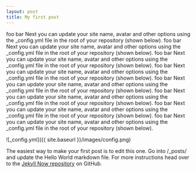```yaml
---
layout: post
title: My first post
---
```


foo bar Next you can update your site name, avatar and other options using the _config.yml file in the root of your repository (shown below). foo bar Next you can update your site name, avatar and other options using the _config.yml file in the root of your repository (shown below). foo bar Next you can update your site name, avatar and other options using the _config.yml file in the root of your repository (shown below). foo bar Next you can update your site name, avatar and other options using the _config.yml file in the root of your repository (shown below). foo bar Next you can update your site name, avatar and other options using the _config.yml file in the root of your repository (shown below). foo bar Next you can update your site name, avatar and other options using the _config.yml file in the root of your repository (shown below). foo bar Next you can update your site name, avatar and other options using the _config.yml file in the root of your repository (shown below). foo bar Next you can update your site name, avatar and other options using the _config.yml file in the root of your repository (shown below).

![_config.yml]({{ site.baseurl }}/images/config.png)

The easiest way to make your first post is to edit this one. Go into /_posts/ and update the Hello World markdown file. For more instructions head over to the [Jekyll Now repository](https://github.com/barryclark/jekyll-now) on GitHub.
